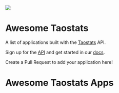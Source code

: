![](https://avatars.githubusercontent.com/u/158452277?s=200&v=4)

# Awesome Taostats

A list of applications built with the [Taostats](https://taostats.io) API.

Sign up for the [API](https://app.taostats.io) and get started in our [docs](http://docs.taostats.io).

Create a Pull Request to add your application here!

# Awesome Taostats Apps



